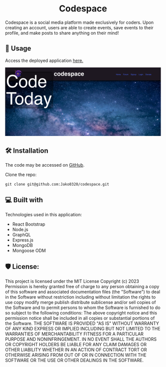 <h1 align="center" id="title">Codespace</h1>

<p id="description">Codespace is a social media platform made exclusively for coders. Upon creating an account, users are able to create events, save events to their profile, and make posts to share anything on their mind!</p>

<h2>🚀 Usage</h2>

Access the deployed application [here.](https://codespace-ch-1815939b5de1.herokuapp.com/)

![](./assets/images/ss-readme1.png)

<h2>🛠️ Installation</h2>

The code may be accessed on [GitHub](https://github.com/Jako0320/codespace). 

Clone the repo:
```
git clone git@github.com:Jako0320/codespace.git
```

<h2>💻 Built with</h2>

Technologies used in this application:

*   React Bootstrap
*   Node.js
*   GraphQL
*   Express.js
*   MongoDB
*   Mongoose ODM

<h2>🛡️ License:</h2>

This project is licensed under the MIT License Copyright (c) 2023 Permission is hereby granted free of charge to any person obtaining a copy of this software and associated documentation files (the "Software") to deal in the Software without restriction including without limitation the rights to use copy modify merge publish distribute sublicense and/or sell copies of the Software and to permit persons to whom the Software is furnished to do so subject to the following conditions: The above copyright notice and this permission notice shall be included in all copies or substantial portions of the Software. THE SOFTWARE IS PROVIDED "AS IS" WITHOUT WARRANTY OF ANY KIND EXPRESS OR IMPLIED INCLUDING BUT NOT LIMITED TO THE WARRANTIES OF MERCHANTABILITY FITNESS FOR A PARTICULAR PURPOSE AND NONINFRINGEMENT. IN NO EVENT SHALL THE AUTHORS OR COPYRIGHT HOLDERS BE LIABLE FOR ANY CLAIM DAMAGES OR OTHER LIABILITY WHETHER IN AN ACTION OF CONTRACT TORT OR OTHERWISE ARISING FROM OUT OF OR IN CONNECTION WITH THE SOFTWARE OR THE USE OR OTHER DEALINGS IN THE SOFTWARE.